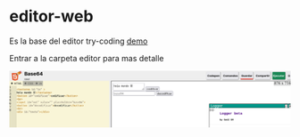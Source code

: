 # editor-web
Es la base del editor try-coding
[demo](https://saulsalazarmendez.github.io/ejemplos/try-coding/)

Entrar a la carpeta editor para mas detalle


![Preview](preview.png)
